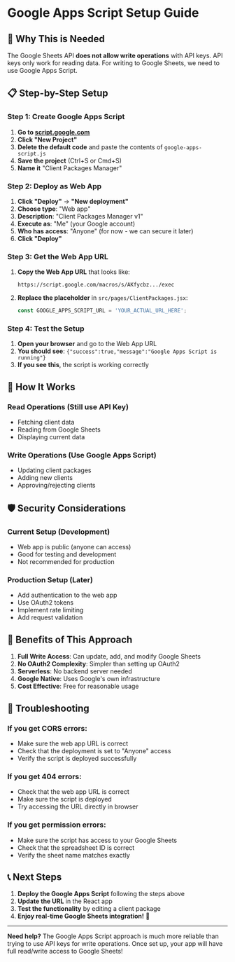 # Google Apps Script Setup Guide

## 🚀 **Why This is Needed**

The Google Sheets API **does not allow write operations** with API keys. API keys only work for reading data. For writing to Google Sheets, we need to use Google Apps Script.

## 📋 **Step-by-Step Setup**

### **Step 1: Create Google Apps Script**

1. **Go to [script.google.com](https://script.google.com)**
2. **Click "New Project"**
3. **Delete the default code** and paste the contents of `google-apps-script.js`
4. **Save the project** (Ctrl+S or Cmd+S)
5. **Name it** "Client Packages Manager"

### **Step 2: Deploy as Web App**

1. **Click "Deploy"** → **"New deployment"**
2. **Choose type**: "Web app"
3. **Description**: "Client Packages Manager v1"
4. **Execute as**: "Me" (your Google account)
5. **Who has access**: "Anyone" (for now - we can secure it later)
6. **Click "Deploy"**

### **Step 3: Get the Web App URL**

1. **Copy the Web App URL** that looks like:
   ```
   https://script.google.com/macros/s/AKfycbz.../exec
   ```
2. **Replace the placeholder** in `src/pages/ClientPackages.jsx`:
   ```javascript
   const GOOGLE_APPS_SCRIPT_URL = 'YOUR_ACTUAL_URL_HERE';
   ```

### **Step 4: Test the Setup**

1. **Open your browser** and go to the Web App URL
2. **You should see**: `{"success":true,"message":"Google Apps Script is running"}`
3. **If you see this**, the script is working correctly

## 🔧 **How It Works**

### **Read Operations** (Still use API Key)
- Fetching client data
- Reading from Google Sheets
- Displaying current data

### **Write Operations** (Use Google Apps Script)
- Updating client packages
- Adding new clients
- Approving/rejecting clients

## 🛡️ **Security Considerations**

### **Current Setup (Development)**
- Web app is public (anyone can access)
- Good for testing and development
- Not recommended for production

### **Production Setup (Later)**
- Add authentication to the web app
- Use OAuth2 tokens
- Implement rate limiting
- Add request validation

## 🎯 **Benefits of This Approach**

1. **Full Write Access**: Can update, add, and modify Google Sheets
2. **No OAuth2 Complexity**: Simpler than setting up OAuth2
3. **Serverless**: No backend server needed
4. **Google Native**: Uses Google's own infrastructure
5. **Cost Effective**: Free for reasonable usage

## 🚨 **Troubleshooting**

### **If you get CORS errors:**
- Make sure the web app URL is correct
- Check that the deployment is set to "Anyone" access
- Verify the script is deployed successfully

### **If you get 404 errors:**
- Check that the web app URL is correct
- Make sure the script is deployed
- Try accessing the URL directly in browser

### **If you get permission errors:**
- Make sure the script has access to your Google Sheets
- Check that the spreadsheet ID is correct
- Verify the sheet name matches exactly

## 📞 **Next Steps**

1. **Deploy the Google Apps Script** following the steps above
2. **Update the URL** in the React app
3. **Test the functionality** by editing a client package
4. **Enjoy real-time Google Sheets integration!** 🎉

---

**Need help?** The Google Apps Script approach is much more reliable than trying to use API keys for write operations. Once set up, your app will have full read/write access to Google Sheets!



